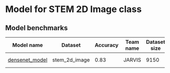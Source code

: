 # Model for STEM 2D Image class

<h2>Model benchmarks</h2>

<table style="width:100%" id="j_table">
 <thead>
  <tr>
<th>Model name</th><th>Dataset</th>
   <!-- <th>Method</th>-->
    <th>Accuracy</th>
    <th>Team name</th>
    <th>Dataset size</th>
    <th>Date submitted</th>
    <th>Notes</th>
  </tr>
 </thead>
<!--table_content--><tr><td><a href="https://arxiv.org/abs/2212.02586" target="_blank">densenet_model</a></td><td>stem_2d_image</td><td>0.83</td><td>JARVIS</td><td>9150</td><td>01-14-2023</td><td></td></tr><!--table_content-->
</table>